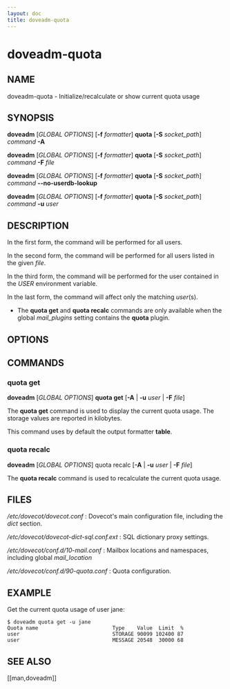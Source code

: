 ```yaml
---
layout: doc
title: doveadm-quota
---
```


# doveadm-quota

## NAME

doveadm-quota - Initialize/recalculate or show current quota usage

## SYNOPSIS

**doveadm** [*GLOBAL OPTIONS*] [**-f** *formatter*] **quota** [**-S** *socket_path*] *command* **-A**

**doveadm** [*GLOBAL OPTIONS*] [**-f** *formatter*] **quota** [**-S** *socket_path*] *command* **-F** *file*

**doveadm** [*GLOBAL OPTIONS*] [**-f** *formatter*] **quota** [**-S** *socket_path*] *command* **\-\-no-userdb-lookup**

**doveadm** [*GLOBAL OPTIONS*] [**-f** *formatter*] **quota** [**-S** *socket_path*] *command* **-u** *user*

## DESCRIPTION

In the first form, the command will be performed for all users.

In the second form, the command will be performed for all users listed
in the given *file*.

In the third form, the command will be performed for the user contained in the
*USER* environment variable.

In the last form, the command will affect only the matching *user*(s).

- The **quota get** and **quota recalc** commands are only available
  when the global *mail_plugins* setting contains the **quota** plugin.

<!-- @include: include/global-options-formatter.inc -->

## OPTIONS

<!-- @include: include/option-A.inc -->

<!-- @include: include/option-F-file.inc -->

<!-- @include: include/option-no-userdb-lookup.inc -->

<!-- @include: include/option-S-socket.inc -->

<!-- @include: include/option-u-user.inc -->

## COMMANDS

### quota get

**doveadm** [*GLOBAL OPTIONS*] **quota get** [**-A** | **-u** *user* | **-F** *file*]

The **quota get** command is used to display the current quota usage.
The storage values are reported in kilobytes.

This command uses by default the output formatter **table**.

### quota recalc

**doveadm** [*GLOBAL OPTIONS*] quota recalc [**-A** | **-u** *user* | **-F** *file*]

The **quota recalc** command is used to recalculate the current quota
usage.

## FILES

*/etc/dovecot/dovecot.conf*
:   Dovecot's main configuration file, including the *dict* section.

*/etc/dovecot/dovecot-dict-sql.conf.ext*
:   SQL dictionary proxy settings.

*/etc/dovecot/conf.d/10-mail.conf*
:   Mailbox locations and namespaces, including global *mail_location*

*/etc/dovecot/conf.d/90-quota.conf*
:   Quota configuration.

## EXAMPLE

Get the current quota usage of user jane:

```console
$ doveadm quota get -u jane
Quota name                        Type    Value  Limit  %
user                              STORAGE 90099 102400 87
user                              MESSAGE 20548  30000 68
```

<!-- @include: include/reporting-bugs.inc -->

## SEE ALSO

[[man,doveadm]]
